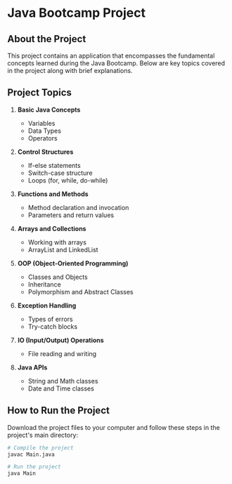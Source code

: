 # Java Bootcamp Project

## About the Project

This project contains an application that encompasses the fundamental concepts learned during the Java Bootcamp. Below are key topics covered in the project along with brief explanations.

## Project Topics

1. **Basic Java Concepts**
   - Variables
   - Data Types
   - Operators

2. **Control Structures**
   - If-else statements
   - Switch-case structure
   - Loops (for, while, do-while)

3. **Functions and Methods**
   - Method declaration and invocation
   - Parameters and return values

4. **Arrays and Collections**
   - Working with arrays
   - ArrayList and LinkedList

5. **OOP (Object-Oriented Programming)**
   - Classes and Objects
   - Inheritance
   - Polymorphism and Abstract Classes

6. **Exception Handling**
   - Types of errors
   - Try-catch blocks

7. **IO (Input/Output) Operations**
   - File reading and writing

8. **Java APIs**
   - String and Math classes
   - Date and Time classes

## How to Run the Project

Download the project files to your computer and follow these steps in the project's main directory:

```bash
# Compile the project
javac Main.java

# Run the project
java Main
